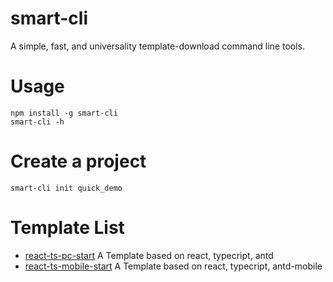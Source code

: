 # smart-cli

A simple, fast, and universality template-download command line tools.

# Usage

```
npm install -g smart-cli
smart-cli -h
```

# Create a project

```
smart-cli init quick_demo
```

# Template List

+ [react-ts-pc-start](https://github.com/jd-smart-fe/react-ts-pc-start) A Template based on react, typecript, antd
+ [react-ts-mobile-start](https://github.com/jd-smart-fe/react-ts-mobile-start.git) A Template based on react, typecript, antd-mobile
